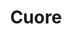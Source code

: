 ---
title: Cuore
date: 
draft: false

# descripcion
description : Conjunto de aros y dije de plata con cristal

materials: Plata 925

color: Plateado y cristal rojo

dimensions: 1cm (dije) - 1cm (aros)

code: 06-18-0371

type: "Conjuntos"

categories: []

price: $5.430,00

# Images
# first image will be shown in the product page
images:
  # - image: "images/path_to_image"
  # La ubicacion de las imagenes es imagenes/Conjuntos/Conjuntos.Aros y Dije/06-18-0371-cuore
  - image: "./images/conjuntos/aros_y_dije/06-18-0371-corazones-cristal-rojos_a.JPG"
  - image: "./images/conjuntos/aros_y_dije/06-18-0371-corazones-cristal-rojos_b.JPG"
---